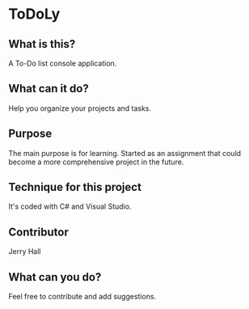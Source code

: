 <h1>ToDoLy</h1>
<h2>What is this?</h2>
A To-Do list console application.
<h2>What can it do?</h2>
Help you organize your projects and tasks.
<h2>Purpose</h2>
The main purpose is for learning. Started as an assignment that could become a more comprehensive project in the future.
<h2>Technique for this project</h2>
It's coded with C# and Visual Studio.
<h2>Contributor</h2>
Jerry Hall

<h2>What can you do?</h2>
Feel free to contribute and add suggestions.
